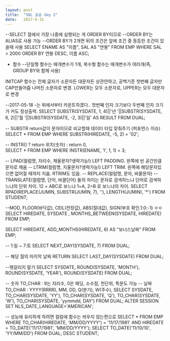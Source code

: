 ```yaml
---
layout: post
title:  "SQL 실습 day 2"
date:   2017-5-31
---
```


 --SELECT 절에서 가장 나중에 실행되는 게 ORDER BY이므로 
--ORDER BY는 ALIAS로 사용 가능
--ORDER BY가 2개면 뒤의 조건은 앞에 조건 중 동등한 조건이 있을때 사용
SELECT ENAME AS "이름",
       SAL AS "연봉"
  FROM EMP
 WHERE SAL > 2000
 ORDER BY 연봉 DESC,
       이름 ASC;

* 함수
--단일형 함수는 매개변수가 1개, 복수형 함수는 매개변수가 여러개(즉, GROUP BY와 함께 사용)

INITCAP 함수는 전체 글자가 소문자든 대문자든 상관안하고, 공백기준 첫번째 글자만 CAP만들어줌 나머진 소문자로 변경. 
LOWER는 모두 소문자로, UPPER는 모두 대문자로 변경

--2017-05-18 -는 뒤에서부터 카운트하겠다.. 첫번째 인자 크기보다 두번째 인자 크기가 커도 정상출력.
SELECT SUBSTR(SYSDATE, 1, 4)||'년 '||SUBSTR(SYSDATE, 6, 2)||'월 '||SUBSTR(SYSDATE, -2, 3)||'일' AS RESULT
  FROM DUAL;
 
-- SUBSTR return값이 문자이므로 비교할때 데이터 타입 맞춰주기 (퍼포먼스 이슈)
SELECT *
  FROM EMP
 WHERE SUBSTR(HIREDATE, -5, 2) = '02';
 
-- INSTR() ? return 위치(숫자) : return 0,  
SELECT *
  FROM EMP
 WHERE INSTR(ENAME, 'I', 1, 1) = 3;

-- LPAD(컬럼명, 자리수, 채울문자?생략가능!) LEFT PADDING. 왼쪽에 빈 공간만큼 문자로 채움
-- LTRIM(컬럼명, 지울문자?생략가능!) LEFT TRIM. 왼쪽에 해당문자있으면 없어질 때까지 지움. RTRIM도 있음.
-- REPLACE(컬럼명, 문자, 바꿀문자)
-- TRANSLATE(컬럼명, 단어, 바꿀단어) 둘의 차이는 문자로 검색하느냐 단어로 검색하느냐의 단위 차이. 12 = ABC로 보느냐 1=A, 2=B 로 보느냐의 차이.
SELECT RPAD(REPLACE(JUMIN, SUBSTR(JUMIN, 7), ''), LENGTH(JUMIN), '*')
  FROM STUDENT;

--MOD, FLOOR(바닥값), CEIL(천장값), ABS(절대값), SIGN(부호 확인.1:0:-1) ㅇㅇ
SELECT HIREDATE,
       SYSDATE ,
       MONTHS_BETWEEN(SYSDATE, HIREDATE)
  FROM EMP;
 
SELECT HIREDATE,
       ADD_MONTHS(HIREDATE, 6) AS "보너스날짜"
  FROM EMP;
 
-- 1:일 ~ 7:토
SELECT NEXT_DAY(SYSDATE, 7)
  FROM DUAL;
 
-- 해당 월의 마지막 날짜 RETURN
SELECT LAST_DAY(SYSDATE)
  FROM DUAL;
 
--헷갈리지 말기
SELECT SYSDATE,
       ROUND(SYSDATE, 'MONTH'),
       ROUND(SYSDATE, 'YEAR'),
       ROUND(SYSDATE)
  FROM DUAL;

-- 숫자 TO_CHAR : 9는 자리수, 0은 패딩, 소수점, 천단위, 특문도 가능
-- 날짜 TO_CHAR : YYYY(RRRR), MM, DD, Q(분기), W(주수),
SELECT SYSDATE,
       TO_CHAR(SYSDATE, 'YY'),
       TO_CHAR(SYSDATE, 'Q'),
       TO_CHAR(SYSDATE, 'W'),
       TO_CHAR(SYSDATE, 'yymmdd, DAY')
  FROM DUAL;
 ALTER SESSION 
   SET NLS_DATE_LANGUAGE='AMERICAN';
 
-- 성능에 유리하게 하려면 컬럼에 함수는 씌우지 않는편으로
SELECT *
  FROM EMP
 WHERE TO_CHAR(HIREDATE, 'MM/DD/YYYY') = '11/17/1981'
   AND HIREDATE = TO_DATE('11/17/1981', 'MM/DD/YYYY');
 SELECT TO_DATE('11/10/10', 'YY/MM/DD')
  FROM DUAL;
 DESC STUDENT;
